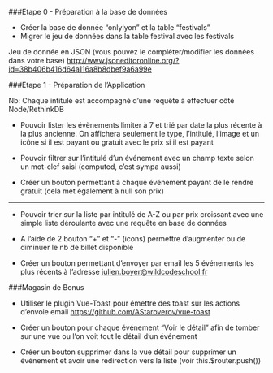 ###Etape 0 - Préparation à la base de données
 
* Créer la base de donnée “onlylyon” et la table “festivals”
* Migrer le jeu de données dans la table festival avec les festivals
 
Jeu de donnée en JSON 
(vous pouvez le compléter/modifier les données dans votre base)
http://www.jsoneditoronline.org/?id=38b406b416d64a116a8b8dbef9a6a99e
 
###Etape 1 -  Préparation de l’Application
 
Nb: Chaque intitulé est accompagné d’une requête à effectuer côté Node/RethinkDB
 
* Pouvoir lister les évènements limiter à 7 et trié par date la plus récente à la plus ancienne. On affichera seulement le type, l’intitulé, l’image et un icône si il est payant ou gratuit avec le prix si il est payant

* Pouvoir filtrer sur l’intitulé d’un événement avec un champ texte selon un mot-clef saisi (computed, c’est sympa aussi)

* Créer un bouton permettant à chaque événement payant de le rendre gratuit (cela met également à null son prix)

------

* Pouvoir trier sur la liste par intitulé de A-Z ou par prix croissant avec une simple liste déroulante avec une requête en base de données


* A l’aide de  2 bouton “+” et “-” (icons) permettre d’augmenter ou de diminuer le nb de billet disponible

* Créer un bouton permettant d’envoyer par email les 5 événements les plus récents à  l’adresse julien.boyer@wildcodeschool.fr
 
 
 
###Magasin de Bonus
 
* Utiliser le plugin Vue-Toast pour émettre des toast sur les actions d’envoie email https://github.com/AStaroverov/vue-toast

* Créer un bouton  pour chaque événement “Voir le détail” afin de tomber sur une vue ou l’on voit tout le détail d’un événement

* Créer un bouton supprimer dans la vue détail pour supprimer un événement et avoir une redirection vers la liste (voir this.$router.push())
